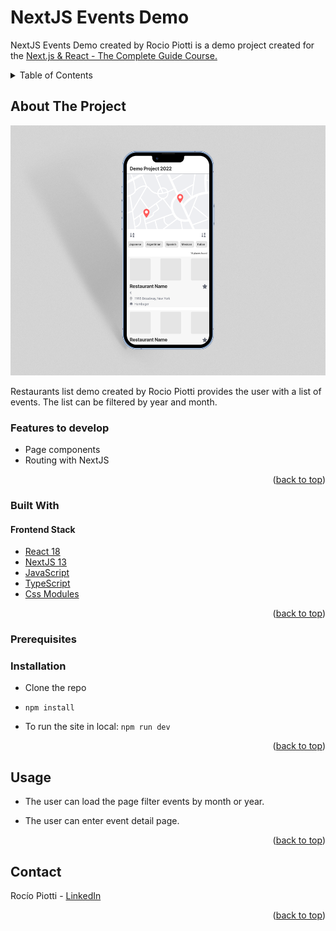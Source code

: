 <div id="top"></div>

# NextJS Events Demo

NextJS Events Demo created by Rocio Piotti is a demo project created for the [Next.js & React - The Complete Guide Course.](https://www.udemy.com/course/the-complete-react-fullstack-course/)


<!-- TABLE OF CONTENTS -->
<details>
  <summary>Table of Contents</summary>
  <ol>
    <li>
      <a href="#about-the-project">About The Project</a>
      <ul>
        <li><a href="#built-with">Built With</a></li>
      </ul>
    </li>
    <li><a href="#wireframes">Wireframes</a></li>
    <li><a href="#tasks">Tasks</a></li>
    <li><a href="#data-structure">Data structure</a></li>
    <li><a href="#project-details">Project details</a></li>
    <li>
      <a href="#getting-started">Getting Started</a>
      <ul>
        <li><a href="#prerequisites">Prerequisites</a></li>
        <li><a href="#installation">Installation</a></li>
      </ul>
    </li>
    <li><a href="#usage">Usage</a></li>
    <li><a href="#roadmap">Roadmap</a></li>
    <li><a href="#contributing">Contributing</a></li>
    <li><a href="#contact">Contact</a></li>
    <li><a href="#acknowledgments">Acknowledgments</a></li>
  </ol>
</details>


<!-- ABOUT THE PROJECT -->
## About The Project

<p align="center">
  <img src="https://raw.githubusercontent.com/rociopiotti/restaurants-list/main/src/images/restaurant-list-screenshot.png" alt="project screenshot" height="400">
</p>


Restaurants list demo created by Rocio Piotti provides the user with a list of events. The list can be filtered by year and month.

### Features to develop

- Page components
- Routing with NextJS

<p align="right">(<a href="#top">back to top</a>)</p>


### Built With

#### Frontend Stack

* [React 18](https://reactjs.org/)
* [NextJS 13](https://nextjs.org/)
* [JavaScript](https://www.javascript.com/)
* [TypeScript](https://www.typescriptlang.org/)
* [Css Modules](https://github.com/css-modules/css-modules)

<p align="right">(<a href="#top">back to top</a>)</p>


<!-- GETTING STARTED -->

### Prerequisites

### Installation

- Clone the repo
- ```npm install```

- To run the site in local: ```npm run dev```

<p align="right">(<a href="#top">back to top</a>)</p>


<!-- USAGE EXAMPLES -->
## Usage

- The user can load the page filter events by month or year.

- The user can enter event detail page.

<p align="right">(<a href="#top">back to top</a>)</p>


<!-- CONTACT -->
## Contact

Rocío Piotti - [LinkedIn](https://www.linkedin.com/in/rocio-piotti/)

<!-- Project Link: [https://github.com/github_username/repo_name](https://github.com/github_username/repo_name) -->

<p align="right">(<a href="#top">back to top</a>)</p>




<!-- MARKDOWN LINKS & IMAGES -->
<!-- https://www.markdownguide.org/basic-syntax/#reference-style-links -->
[linkedin-shield]: https://img.shields.io/badge/LinkedIn-blue?style=flat&logo=linkedin
[linkedin-url]: https://www.linkedin.com/in/rocio-piotti/
[product-screenshot]: /src/images/restaurant-list-screenshot.png
